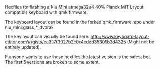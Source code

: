 Hexfiles for flashing a Niu Mini atmega32u4 40% Planck MIT Layout compatible keyboard with qmk firmware.

The keyboard layout can be found in the forked qmk_firmware repo under niu_mini:grass_*_dvorak

The keylayout can visually be found here: http://www.keyboard-layout-editor.com/#/gists/ca307f3027b2c0c4cded35309b3d4325 (Might not be entirely updated).

If anyone wants to use these hexfiles the latest version is the safest bet. The first 5 versions are broken to some extent.
